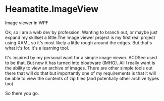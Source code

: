Heamatite.ImageView
===================

Image viewer in WPF

Ok, so I am a web dev by profession. Wanting to branch out, or maybe just expand my skillset a little.The Image viewer project is my first real project using XAML so it's most likely a little rough around the edges. But that's what it's for. it's a learning tool.

It's inspired by my personal want for a simple image viewer. ACDSee used to be that. But now it has turned into bloatware (IMHO). 
All I really want is the ability to view an archive of images. There are other simple tools out there that will do that but importantly one of my requirements is that it will be able to view the contents of zip files (and potentially other archive types too)

So there you go. 
